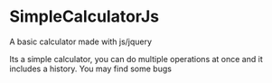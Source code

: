 # SimpleCalculatorJs
A basic calculator made with js/jquery

Its a simple calculator, you can do multiple operations at once and it includes a history.
You may find some bugs
